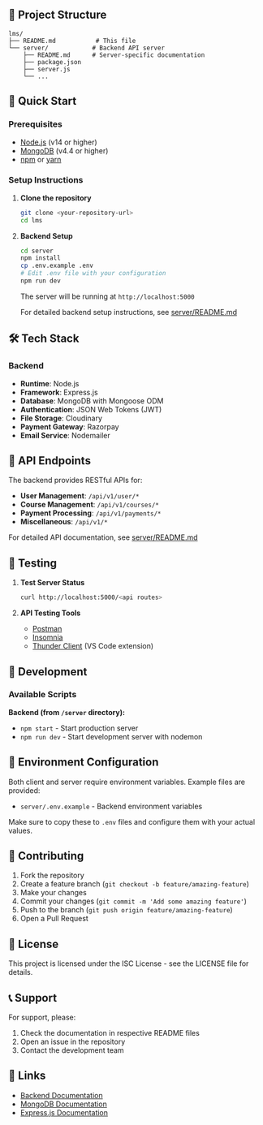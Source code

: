 
## 📁 Project Structure

```
lms/
├── README.md           # This file
└── server/            # Backend API server
    ├── README.md      # Server-specific documentation
    ├── package.json
    ├── server.js
    └── ...
```

## 🚀 Quick Start

### Prerequisites

- [Node.js](https://nodejs.org/) (v14 or higher)
- [MongoDB](https://www.mongodb.com/) (v4.4 or higher)
- [npm](https://www.npmjs.com/) or [yarn](https://yarnpkg.com/)

### Setup Instructions

1. **Clone the repository**
   ```bash
   git clone <your-repository-url>
   cd lms
   ```

2. **Backend Setup**
   ```bash
   cd server
   npm install
   cp .env.example .env
   # Edit .env file with your configuration
   npm run dev
   ```

   The server will be running at `http://localhost:5000`

   For detailed backend setup instructions, see [server/README.md](./server/README.md)

## 🛠️ Tech Stack

### Backend
- **Runtime**: Node.js
- **Framework**: Express.js
- **Database**: MongoDB with Mongoose ODM
- **Authentication**: JSON Web Tokens (JWT)
- **File Storage**: Cloudinary
- **Payment Gateway**: Razorpay
- **Email Service**: Nodemailer

## 🔌 API Endpoints

The backend provides RESTful APIs for:

- **User Management**: `/api/v1/user/*`
- **Course Management**: `/api/v1/courses/*`
- **Payment Processing**: `/api/v1/payments/*`
- **Miscellaneous**: `/api/v1/*`

For detailed API documentation, see [server/README.md](./server/README.md)

## 🧪 Testing

1. **Test Server Status**
   ```bash
   curl http://localhost:5000/<api routes>
   ```

2. **API Testing Tools**
   - [Postman](https://www.postman.com/)
   - [Insomnia](https://insomnia.rest/)
   - [Thunder Client](https://www.thunderclient.io/) (VS Code extension)

## 🔧 Development

### Available Scripts

**Backend (from `/server` directory):**
- `npm start` - Start production server
- `npm run dev` - Start development server with nodemon

## 🚨 Environment Configuration

Both client and server require environment variables. Example files are provided:

- `server/.env.example` - Backend environment variables

Make sure to copy these to `.env` files and configure them with your actual values.

## 🤝 Contributing

1. Fork the repository
2. Create a feature branch (`git checkout -b feature/amazing-feature`)
3. Make your changes
4. Commit your changes (`git commit -m 'Add some amazing feature'`)
5. Push to the branch (`git push origin feature/amazing-feature`)
6. Open a Pull Request

## 📄 License

This project is licensed under the ISC License - see the LICENSE file for details.

## 📞 Support

For support, please:
1. Check the documentation in respective README files
2. Open an issue in the repository
3. Contact the development team

## 🔗 Links

- [Backend Documentation](./server/README.md)
- [MongoDB Documentation](https://docs.mongodb.com/)
- [Express.js Documentation](https://expressjs.com/)


